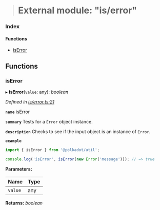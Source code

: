 > # External module: "is/error"

### Index

#### Functions

* [isError](_is_error_.md#iserror)

## Functions

###  isError

▸ **isError**(`value`: any): *boolean*

*Defined in [is/error.ts:21](https://github.com/polkadot-js/common/blob/0ec2dae/packages/util/src/is/error.ts#L21)*

**`name`** isError

**`summary`** Tests for a `Error` object instance.

**`description`** 
Checks to see if the input object is an instance of `Error`.

**`example`** 
<BR>

```javascript
import { isError } from '@polkadot/util';

console.log('isError', isError(new Error('message'))); // => true
```

**Parameters:**

Name | Type |
------ | ------ |
`value` | any |

**Returns:** *boolean*